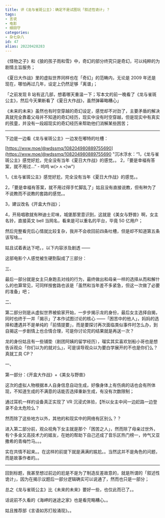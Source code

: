 ```yaml
---
title: 评《龙与雀斑公主》：确定不是试图玩「叙述性诡计」？
tags:
- 言说
- 电影
- 细田守
categories:
- 杂七杂八
id: 47
alias: 20220428283
---
```


《怪物之子》和《狼的孩子雨和雪》中，奇幻的部分终究只是奇幻，可以纯粹的为剧情主旨服务；

<!--more-->

《夏日大作战》里的虚拟世界同样也在「奇幻」的范畴内，无论是 2009 年还是现在，哪怕再过几年，设定上仍然足够「离谱」；

「之前发现 B 站有这几部，想着哪天重温一下；写本文的前一晚看了《龙与雀斑公主》，然后今天果断看了《夏日大作战》，虽然弹幕略糟心」

《未来的未来》虽然也有时空穿越的奇幻设定，感觉却不对劲了，主要矛盾的解决真就完全靠着父母并不知道的奇幻经历，现实中没有时空穿越，但是现实中有真实的孩童，并没有一段超现实的奇幻经历来帮助他们消解某些困苦；

--------

下边是一边看《龙与雀斑公主》一边发在嘟特的吐槽：

[https://wxw.moe/@wdssmq/108204980889755690](https://wxw.moe/@wdssmq/108204980889755690 "沉冰浮水：“1，《龙与雀斑公主》感觉好尬，完全没有当年《夏日大作战》的感觉。。 2，「要是幸福有答案，就不用过…” - 呜呜 w(> ʌ <)w")

1，《龙与雀斑公主》感觉好尬，完全没有当年《夏日大作战》的感觉。。

2，「要是幸福有答案，就不用过得手忙脚乱了」姑且没有直接说教，但有种为了不说教而不说教的套路的感觉。。

3，建议改名《开盒大作战》；

4，开局唱歌就有种迪士尼味，城堡那里意识到，这就是《美女与野兽》啊，女主名铃，直接英文 bell 当网名，看来是可以重名的平台，毕竟 50 亿用户；

然后完整看完后心情就比较复杂，我并不会收回前四条吐槽，但是却不知道第五条该写啥。。

姑且试着表达下吧，，以下内容涉及剧透 ——

这部电影个人感觉被生硬割裂成了三部分：

三、

最后一部分就是女主只身跑去对线的行为，最终做出和母亲一样的选择从而和解什么的也算常见，可同样按套路也该是「虽然和当年差不多紧急，但这一次做了必要的准备」吧；

二、

第二部分则是从虚拟世界被偷家开始，一步步揭示龙的身份，最后女主选择自揭，同时也终于一并「揭示」了本作试图讨论的核心 ——「困苦中的他人」，妈妈的选择和遭遇并不是单纯的「前情提要」，而是要探讨再次面临类似事件时怎么办，到自揭这一步剧情上也合情合理，可是你讨论完的结果就是再送一次？

龙的身份姑且有一些铺垫（剧团阿姨的留学经历），瑠实其实喜欢划船小哥也是想告诉观众「你们以为的就对么」，可是误导观众以为要白学展开的不也是你们么？真就工具 CP？

一、

第一部分：《开盒大作战》+《美女与野兽》

这次的虚拟人物根据本人自身信息自动生成，好像身体上有伤病的话也会有所体现，不知道生成的不满意的话能否选择重新生成，有没有次数限制；

通过耳机一样的设备真正实现了 VR 沉浸式体验，【所以女主中间一边赶路一边登录不会太危险么？

然而除了这些地方以外，其他的和现实中的网络有区别么？？

进入第二部分前，观众视角下女主就是那个「困苦之人」，然而除了母亲过世外，有个多金又高技术力的姬友，在她的帮助下自己还成了音乐区热门榜一，帅气又亚撒希的青梅竹马。。。

实在共情不起来。。在这样的前提下就是满满的尴尬。。当然这并不是角色的问题，而是故事作者的。。

----------

回到标题，我甚至想过前边的尬是不是为了制造反差故意的，就是所谓的「叙述性诡计」，因为在揭示议题后一部分逻辑确实可以说通了，然而也只是一部分；

总之《龙与雀斑公主》比《未来的未来》要好一些，也仅此而已了。。

话说前不久看的《海岬的迷途之家》也是看完略糟心。。

姑且推荐部《言语如苏打般涌现》。。
